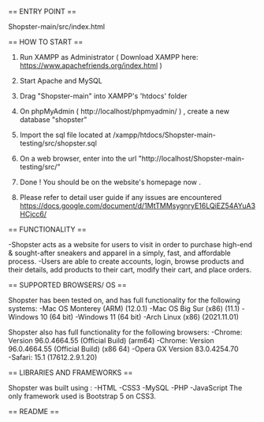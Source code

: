 == ENTRY POINT  == 

Shopster-main/src/index.html

== HOW TO START ==

1) Run XAMPP as Administrator ( Download XAMPP here: https://www.apachefriends.org/index.html ) 

2) Start Apache and MySQL 

3) Drag "Shopster-main" into XAMPP's 'htdocs' folder 

4) On phpMyAdmin ( http://localhost/phpmyadmin/ ) , create a new database "shopster"

5) Import the sql file located at /xampp/htdocs/Shopster-main-testing/src/shopster.sql

6) On a web browser, enter into the url "http://localhost/Shopster-main-testing/src/"

7) Done ! You should be on the website's homepage now . 

8) Please refer to detail user guide if any issues are encountered
https://docs.google.com/document/d/1MtTMMsygnryE16LQiEZ54AYuA3HCjcc6/

== FUNCTIONALITY == 

-Shopster acts as a website for users to visit in order to purchase high-end & sought-after sneakers and apparel in a simply, fast, and affordable process.
-Users are able to create accounts, login, browse products and their details, add products to their cart, modify their cart, and place orders. 

== SUPPORTED BROWSERS/ OS == 

Shopster has been tested on, and has full functionality for the following systems:
-Mac OS Monterey (ARM) (12.0.1)
-Mac OS Big Sur (x86) (11.1)
-Windows 10 (64 bit)
-Windows 11 (64 bit)
-Arch Linux (x86) (2021.11.01)

Shopster also has full functionality for the following browsers:
-Chrome:  Version 96.0.4664.55 (Official Build) (arm64)
-Chrome:  Version 96.0.4664.55 (Official Build) (x86 64)
-Opera GX  Version 83.0.4254.70  
-Safari: 15.1 (17612.2.9.1.20)

== LIBRARIES AND FRAMEWORKS == 

Shopster was built using : 
-HTML
-CSS3
-MySQL 
-PHP
-JavaScript
The only framework used is Bootstrap 5 on CSS3.

== README == 


